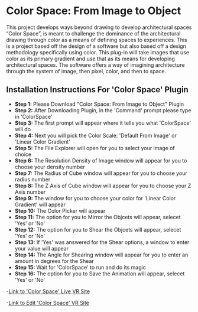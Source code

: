 # Color Space: From Image to Object

This project develops ways beyond drawing to develop architectural spaces “Color Space”, is meant to challenge the dominance of the architectural drawing through color as a means of defining spaces to experiences. This is a project based off the design of a software but also based off a design methodology specifically using color. This plug-in will take images that use color as its primary gradient and use that as its means for developing architectural spaces. The software offers a way of imagining architecture through the system of image, then pixel, color, and then to space.

## Installation Instructions For 'Color Space' Plugin

- **Step 1:** 
Please Download "Color Space: From Image to Object" Plugin
- **Step 2:** 
After Downloading Plugin, in the 'Command' prompt please type in 'ColorSpace'
-  **Step 3:** 
The first prompt will appear where it tells you what 'ColorSpace' will do
-  **Step 4:** 
Next you will pick the Color Scale: 'Default From Image' or 'Linear Color Gradient'
-  **Step 5:** 
The File Explorer will open for you to select your image of choice
-  **Step 6:** 
The Resolution Density of Image window will appear for you to choose your density number
-  **Step 7:** 
The Radius of Cube window will appear for you to choose your radius number
-  **Step 8:** 
The Z Axis of Cube window will appear for you to choose your Z Axis number
-  **Step 9:** 
The window for you to choose your color for 'Linear Color Gradient' will appear
-  **Step 10:** 
The Color Picker will appear
-  **Step 11:** 
The option for you to Mirror the Objcets will appear, selecet 'Yes' or 'No'
-  **Step 12:** 
The option for you to Shear the Objcets will appear, selecet 'Yes' or 'No'
-  **Step 13:** 
If 'Yes' was answered for the Shear options, a window to enter your value will appear
-  **Step 14:** 
The Angle for Shearing window will appear for you to enter an amount in degrees for the Shear
-  **Step 15:** 
Wait for 'ColorSpace' to run and do its magic
-  **Step 16:** 
The option for you to Save the Animation will appear, selecet 'Yes' or 'No'

-[Link to 'Color Space' Live VR Site](https://color-space-from-image-to-object.glitch.me/)

-[Link to Edit 'Color Space' VR Site](https://glitch.com/edit/#!/color-space-from-image-to-object?path=index.html%3A1%3A0)
